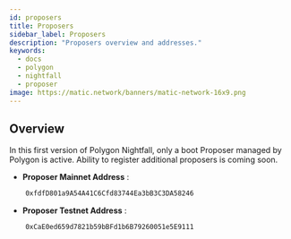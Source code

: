 ```yaml
---
id: proposers
title: Proposers
sidebar_label: Proposers
description: "Proposers overview and addresses."
keywords:
  - docs
  - polygon
  - nightfall
  - proposer
image: https://matic.network/banners/matic-network-16x9.png
---
```


## Overview
In this first version of Polygon Nightfall, only a boot Proposer managed by Polygon is active. Ability to register additional proposers is coming soon.

- **Proposer Mainnet Address** : 

```bash
    0xfdfD801a9A54A41C6Cfd83744Ea3bB3C3DA58246
```

- **Proposer Testnet Address** : 

```bash
    0xCaE0ed659d7821b59bBFd1b6B79260051e5E9111
```